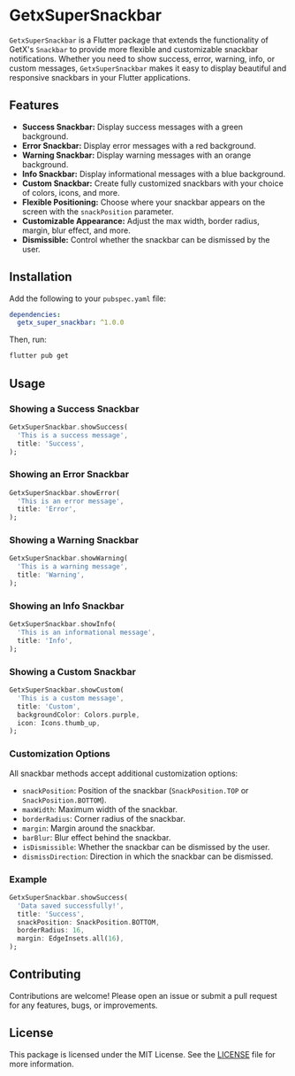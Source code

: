 # GetxSuperSnackbar

`GetxSuperSnackbar` is a Flutter package that extends the functionality of GetX's `Snackbar` to provide more flexible and customizable snackbar notifications. Whether you need to show success, error, warning, info, or custom messages, `GetxSuperSnackbar` makes it easy to display beautiful and responsive snackbars in your Flutter applications.

## Features

- **Success Snackbar:** Display success messages with a green background.
- **Error Snackbar:** Display error messages with a red background.
- **Warning Snackbar:** Display warning messages with an orange background.
- **Info Snackbar:** Display informational messages with a blue background.
- **Custom Snackbar:** Create fully customized snackbars with your choice of colors, icons, and more.
- **Flexible Positioning:** Choose where your snackbar appears on the screen with the `snackPosition` parameter.
- **Customizable Appearance:** Adjust the max width, border radius, margin, blur effect, and more.
- **Dismissible:** Control whether the snackbar can be dismissed by the user.

## Installation

Add the following to your `pubspec.yaml` file:

```yaml
dependencies:
  getx_super_snackbar: ^1.0.0
```

Then, run:

```bash
flutter pub get
```

## Usage

### Showing a Success Snackbar

```dart
GetxSuperSnackbar.showSuccess(
  'This is a success message',
  title: 'Success',
);
```

### Showing an Error Snackbar

```dart
GetxSuperSnackbar.showError(
  'This is an error message',
  title: 'Error',
);
```

### Showing a Warning Snackbar

```dart
GetxSuperSnackbar.showWarning(
  'This is a warning message',
  title: 'Warning',
);
```

### Showing an Info Snackbar

```dart
GetxSuperSnackbar.showInfo(
  'This is an informational message',
  title: 'Info',
);
```

### Showing a Custom Snackbar

```dart
GetxSuperSnackbar.showCustom(
  'This is a custom message',
  title: 'Custom',
  backgroundColor: Colors.purple,
  icon: Icons.thumb_up,
);
```

### Customization Options

All snackbar methods accept additional customization options:

- `snackPosition`: Position of the snackbar (`SnackPosition.TOP` or `SnackPosition.BOTTOM`).
- `maxWidth`: Maximum width of the snackbar.
- `borderRadius`: Corner radius of the snackbar.
- `margin`: Margin around the snackbar.
- `barBlur`: Blur effect behind the snackbar.
- `isDismissible`: Whether the snackbar can be dismissed by the user.
- `dismissDirection`: Direction in which the snackbar can be dismissed.

### Example

```dart
GetxSuperSnackbar.showSuccess(
  'Data saved successfully!',
  title: 'Success',
  snackPosition: SnackPosition.BOTTOM,
  borderRadius: 16,
  margin: EdgeInsets.all(16),
);
```

## Contributing

Contributions are welcome! Please open an issue or submit a pull request for any features, bugs, or improvements.

## License

This package is licensed under the MIT License. See the [LICENSE](LICENSE) file for more information.
